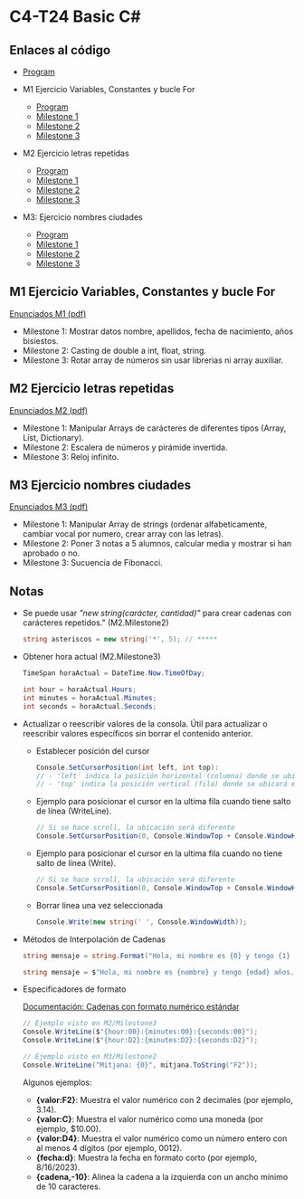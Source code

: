 # C4-T24 Basic C#
## Enlaces al código
- [Program](https://github.com/santiarroyave/sao-fe-gc-ejercicios-c4-T24-basic-c-sharp-08-2023/blob/main/T24-Basic-C-Sharp/Program.cs)

- M1 Ejercicio Variables, Constantes y bucle For 
    - [Program](https://github.com/santiarroyave/sao-fe-gc-ejercicios-c4-T24-basic-c-sharp-08-2023/blob/main/T24-Basic-C-Sharp/M1/Program.cs)
    - [Milestone 1](https://github.com/santiarroyave/sao-fe-gc-ejercicios-c4-T24-basic-c-sharp-08-2023/blob/main/T24-Basic-C-Sharp/M1/Milestone1.cs)
    - [Milestone 2](https://github.com/santiarroyave/sao-fe-gc-ejercicios-c4-T24-basic-c-sharp-08-2023/blob/main/T24-Basic-C-Sharp/M1/Milestone2.cs)
    - [Milestone 3](https://github.com/santiarroyave/sao-fe-gc-ejercicios-c4-T24-basic-c-sharp-08-2023/blob/main/T24-Basic-C-Sharp/M1/Milestone3.cs)

- M2 Ejercicio letras repetidas
    - [Program](https://github.com/santiarroyave/sao-fe-gc-ejercicios-c4-T24-basic-c-sharp-08-2023/blob/main/T24-Basic-C-Sharp/M2/Program.cs)
    - [Milestone 1](https://github.com/santiarroyave/sao-fe-gc-ejercicios-c4-T24-basic-c-sharp-08-2023/blob/main/T24-Basic-C-Sharp/M2/Milestone1.cs)
    - [Milestone 2](https://github.com/santiarroyave/sao-fe-gc-ejercicios-c4-T24-basic-c-sharp-08-2023/blob/main/T24-Basic-C-Sharp/M2/Milestone2.cs)
    - [Milestone 3](https://github.com/santiarroyave/sao-fe-gc-ejercicios-c4-T24-basic-c-sharp-08-2023/blob/main/T24-Basic-C-Sharp/M2/Milestone3.cs)

- M3: Ejercicio nombres ciudades
    - [Program](https://github.com/santiarroyave/sao-fe-gc-ejercicios-c4-T24-basic-c-sharp-08-2023/blob/main/T24-Basic-C-Sharp/M3/Program.cs)
    - [Milestone 1](https://github.com/santiarroyave/sao-fe-gc-ejercicios-c4-T24-basic-c-sharp-08-2023/blob/main/T24-Basic-C-Sharp/M3/Milestone1.cs)
    - [Milestone 2](https://github.com/santiarroyave/sao-fe-gc-ejercicios-c4-T24-basic-c-sharp-08-2023/blob/main/T24-Basic-C-Sharp/M3/Milestone2.cs)
    - [Milestone 3](https://github.com/santiarroyave/sao-fe-gc-ejercicios-c4-T24-basic-c-sharp-08-2023/blob/main/T24-Basic-C-Sharp/M3/Milestone3.cs)

## M1 Ejercicio Variables, Constantes y bucle For 
[Enunciados M1 (pdf)](https://github.com/santiarroyave/sao-fe-gc-ejercicios-c4-T24-basic-c-sharp-08-2023/blob/main/Enunciados/M1.%20Enunciat%20Variables.pdf)
- Milestone 1: Mostrar datos nombre, apellidos, fecha de nacimiento, años bisiestos.
- Milestone 2: Casting de double a int, float, string.
- Milestone 3: Rotar array de números sin usar librerias ni array auxiliar.

## M2 Ejercicio letras repetidas
[Enunciados M2 (pdf)](https://github.com/santiarroyave/sao-fe-gc-ejercicios-c4-T24-basic-c-sharp-08-2023/blob/main/Enunciados/M2.%20Enunciat%20Lletres%20Repetides.pdf)
- Milestone 1: Manipular Arrays de carácteres de diferentes tipos (Array, List, Dictionary).
- Milestone 2: Escalera de números y pirámide invertida.
- Milestone 3: Reloj infinito.

## M3 Ejercicio nombres ciudades
[Enunciados M3 (pdf)](https://github.com/santiarroyave/sao-fe-gc-ejercicios-c4-T24-basic-c-sharp-08-2023/blob/main/Enunciados/M3.%20Enunciat%20Noms%20Ciutats.pdf)
- Milestone 1: Manipular Array de strings (ordenar alfabeticamente, cambiar vocal por numero, crear array con las letras).
- Milestone 2: Poner 3 notas a 5 alumnos, calcular media y mostrar si han aprobado o no.
- Milestone 3: Sucuencia de Fibonacci.

## Notas
- Se puede usar *"new string(carácter, cantidad)"* para crear cadenas con carácteres repetidos." (M2.Milestone2)
    ```c#
    string asteriscos = new string('*', 5); // *****
    ```

- Obtener hora actual (M2.Milestone3)
    ```c#
    TimeSpan horaActual = DateTime.Now.TimeOfDay;

    int hour = horaActual.Hours;
    int minutes = horaActual.Minutes;
    int seconds = horaActual.Seconds;
    ```

- Actualizar o reescribir valores de la consola.
    Útil para actualizar o reescribir valores específicos sin borrar el contenido anterior.

    - Establecer posición del cursor
        ```c#
        Console.SetCursorPosition(int left, int top):
        // - 'left' indica la posición horizontal (columna) donde se ubicará el cursor.
        // - 'top' indica la posición vertical (fila) donde se ubicará el cursor.
        ```

    - Ejemplo para posicionar el cursor en la ultima fila cuando tiene salto de línea (WriteLine).
        ```c#
        // Si se hace scroll, la ubicación será diferente
        Console.SetCursorPosition(0, Console.WindowTop + Console.WindowHeight - 2);
        ```

    - Ejemplo para posicionar el cursor en la ultima fila cuando no tiene salto de línea (Write).
        ```c#
        // Si se hace scroll, la ubicación será diferente
        Console.SetCursorPosition(0, Console.WindowTop + Console.WindowHeight - 1);
        ```

    - Borrar línea una vez seleccionada
        ```c#
        Console.Write(new string(' ', Console.WindowWidth));
        ``` 

- Métodos de Interpolación de Cadenas
    ```c#
    string mensaje = string.Format("Hola, mi nombre es {0} y tengo {1} años.", nombre, edad);
    ```

    ```c#
    string mensaje = $"Hola, mi nombre es {nombre} y tengo {edad} años.";
    ```

- Especificadores de formato

    [Documentación: Cadenas con formato numérico estándar](https://learn.microsoft.com/es-es/dotnet/standard/base-types/standard-numeric-format-strings)
    ```c#
    // Ejemplo visto en M2/Milestone3
    Console.WriteLine($"{hour:00}:{minutes:00}:{seconds:00}");
    Console.WriteLine($"{hour:D2}:{minutes:D2}:{seconds:D2}");

    // Ejemplo visto en M3/Milestone2
    Console.WriteLine("Mitjana: {0}", mitjana.ToString("F2"));
    ```
    Algunos ejemplos:
    - **{valor:F2}**: Muestra el valor numérico con 2 decimales (por ejemplo, 3.14).
    - **{valor:C}**: Muestra el valor numérico como una moneda (por ejemplo, $10.00).
    - **{valor:D4}**: Muestra el valor numérico como un número entero con al menos 4 dígitos (por ejemplo, 0012).
    - **{fecha:d}**: Muestra la fecha en formato corto (por ejemplo, 8/16/2023).
    - **{cadena,-10}**: Alinea la cadena a la izquierda con un ancho mínimo de 10 caracteres.